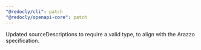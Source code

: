 ```yaml
---
"@redocly/cli": patch
"@redocly/openapi-core": patch
---
```


Updated sourceDescriptions to require a valid type, to align with the Arazzo specification.
